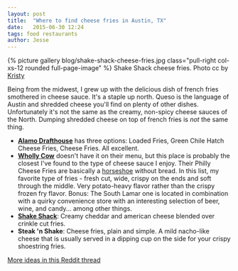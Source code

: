 ```yaml
---
layout: post
title:  "Where to find cheese fries in Austin, TX"
date:   2015-06-30 12:24
tags: food restaurants
author: Jesse
---
```

{% picture gallery blog/shake-shack-cheese-fries.jpg class="pull-right col-xs-12 rounded full-page-image" %}
Shake Shack cheese fries. Photo cc by [Kristy](https://www.flickr.com/photos/scaredykat/3864013284)

Being from the midwest, I grew up with the delicious dish of french fries smothered in cheese sauce. It's a staple up north. Queso is the language of Austin and shredded cheese you'll find on plenty of other dishes. Unfortunately it's not the same as the creamy, non-spicy cheese sauces of the North. Dumping shredded cheese on top of french fries is *not* the same thing.

* **[Alamo Drafthouse](http://drafthouse.com/austin)** has three options: Loaded Fries, Green Chile Hatch Cheese Fries, Cheese Fries. All excellent.
* **[Wholly Cow](http://www.whollycowburgers.com/)** doesn't have it on their menu, but this place is probably the closest I've found to the type of cheese sauce I enjoy. Their Philly Cheese Fries are basically a [horseshoe](https://en.wikipedia.org/wiki/Horseshoe_sandwich) without bread. In this list, my favorite type of fries - fresh cut, wide, crispy on the ends and soft through the middle. Very potato-heavy flavor rather than the crispy frozen fry flavor. Bonus: The South Lamar one is located in combination with a quirky convenience store with an interesting selection of beer, wine, and candy... among other things.
* **[Shake Shack](https://www.shakeshack.com/location/south-lamar-austin/)**: Creamy cheddar and american cheese blended over crinkle cut fries.
* **Steak 'n Shake**: Cheese fries, plain and simple. A mild nacho-like cheese that is usually served in a dipping cup on the side for your crispy shoestring fries.


[More ideas in this Reddit thread](http://www.reddit.com/r/austinfood/comments/1fr9ln/where_in_austin_can_i_find_real_cheese_fries_with/)
